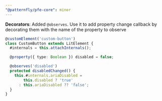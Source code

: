 ```yaml
---
"@patternfly/pfe-core": minor
---
```

**Decorators**: Added `@observes`. Use it to add property change callback by 
decorating them with the name of the property to observe

```ts
@customElement('custom-button')
class CustomButton extends LitElement {
  #internals = this.attachInternals();

  @property({ type: Boolean }) disabled = false;

  @observes('disabled')
  protected disabledChanged() {
    this.#internals.ariaDisabled =
        this.disabled ? 'true'
      : this.ariaDisabled ?? 'false';
  }
}
```
